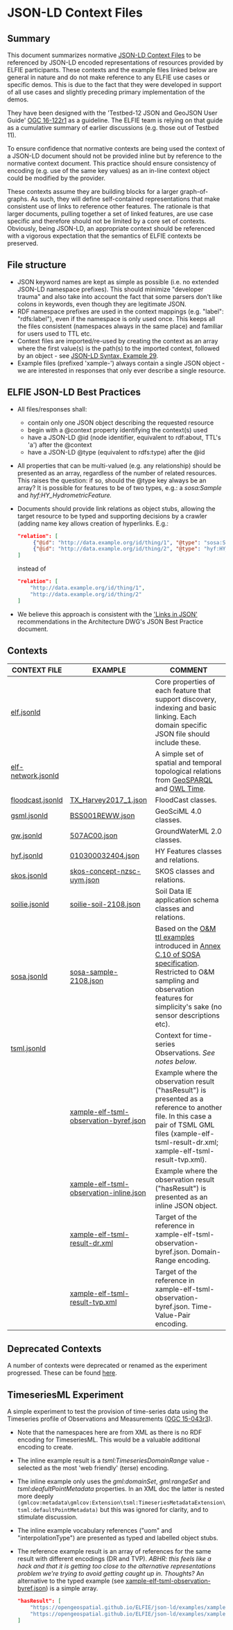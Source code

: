 # JSON-LD Context Files

## Summary
This document summarizes normative [JSON-LD Context
Files](https://www.w3.org/TR/json-ld/#the-context) to be referenced by
JSON-LD encoded representations of resources provided by ELFIE participants.
These contexts and the example files linked below are general in nature and
do not make reference to any ELFIE use cases or specific demos. This is
due to the fact that they were developed in support of all use cases and
slightly preceding primary implementation of the demos.

They have been designed with the 'Testbed-12 JSON and GeoJSON User Guide'
[OGC 16-122r1](http://docs.opengeospatial.org/guides/16-122r1.html) as a
guideline. The ELFIE team is relying on that guide as a cumulative summary 
of earlier discussions (e.g. those out of Testbed 11).

To ensure confidence that normative contexts are being used the context of 
a JSON-LD document should not be provided inline but by reference to 
the normative context document. This practice should ensure consistency of 
encoding (e.g. use of the same key values) as an in-line context object 
could be modified by the provider.

These contexts assume they are building blocks for a larger graph-of-graphs.
As such, they will define self-contained representations that make consistent
use of links to reference other features. The rationale is that larger documents,
pulling together a set of linked features, are use case specific and therefore
should not be limited by a core set of contexts. Obviously, being JSON-LD, an
appropriate context should be referenced with a vigorous expectation that the 
semantics of ELFIE contexts be preserved.

## File structure
- JSON keyword names are kept as simple as possible (i.e. no extended JSON-LD
namespace prefixes). This should minimize "developer trauma" and also take into
account the fact that some parsers don't like colons in keywords, even though
they are legitimate JSON.
- RDF namespace prefixes are used in the context mappings (e.g. "label":
"rdfs:label"), even if the namespace is only used once. This keeps all
the files consistent (namespaces always in the same place) and familiar
for users used to TTL etc.
- Context files are imported/re-used by creating the context as an array
where the first value(s) is the path(s) to the imported context, followed by
an object - see
[JSON-LD Syntax, Example 29](https://www.w3.org/TR/json-ld-syntax/#the-context).
- Example files (prefixed 'xample-') always contain a single JSON object - we
are interested in responses that only ever describe a single resource.

## ELFIE JSON-LD Best Practices
- All files/responses shall:
    - contain only one JSON object describing the requested resource
    - begin with a @context property identifying the context(s) used
    - have a JSON-LD @id (node identifier, equivalent to rdf:about, TTL's 'a') 
    after the @context
    - have a JSON-LD @type (equivalent to rdfs:type) after the @id
- All properties that can be multi-valued (e.g. any relationship) should be
presented as an array, regardless of the number of related resources. This raises 
the question: if so, should the @type key always be an array? It is possible 
for features to be of two types, e.g.: a _sosa:Sample_ and _hyf:HY\_HydrometricFeature._
- Documents should provide link relations as object stubs, allowing the
target resource to be typed and supporting decisions by a crawler (adding name
key allows creation of hyperlinks. E.g.:  

    ```json
    "relation": [
         {"@id": "http://data.example.org/id/thing/1", "@type": "sosa:Sample"},
         {"@id": "http://data.example.org/id/thing/2", "@type": "hyf:HY_River"}
    ]  
     ```

    instead of  

    ```json
    "relation": [
        "http://data.example.org/id/thing/1",
        "http://data.example.org/id/thing/2"
    ]
    ```
- We believe this approach is consistent with the ['Links in JSON'](https://github.com/opengeospatial/architecture-dwg/blob/master/json-best-practice/clause-json-encoding.adoc)
recommendations in the Architecture DWG's JSON Best Practice document.

## Contexts

| CONTEXT FILE | EXAMPLE | COMMENT | 
| ------------ | ------- | ------- | 
| [elf.jsonld](https://opengeospatial.github.io/ELFIE/json-ld/elf.jsonld) |  | Core properties of each feature that support discovery, indexing and basic linking. Each domain specific JSON file should include these. | 
| [elf-network.jsonld](https://opengeospatial.github.io/ELFIE/json-ld/elf-network.jsonld) |  | A simple set of spatial and temporal topological relations from [GeoSPARQL](https://www.opengeospatial.org/standards/geosparql) and [OWL Time](https://www.w3.org/TR/owl-time/). | 
| [floodcast.jsonld](https://opengeospatial.github.io/ELFIE/json-ld/floodcast.jsonld) | [TX_Harvey2017_1.json](https://opengeospatial.github.io/ELFIE/dewberry/fe-harvey/floodcast/TX_Harvey2017_1.json) | FloodCast classes. |
| [gsml.jsonld](https://opengeospatial.github.io/ELFIE/json-ld/gsml.jsonld) | [BSS001REWW.json](https://opengeospatial.github.io/ELFIE/FR/Borehole/sgsr/BSS001REWW.json) | GeoSciML 4.0 classes. |
| [gw.jsonld](https://opengeospatial.github.io/ELFIE/json-ld/gw.jsonld) | [507AC00.json](https://opengeospatial.github.io/ELFIE/FR/Aquifer/sgsr/507AC00.json) | GroundWaterML 2.0 classes. |
| [hyf.jsonld](https://opengeospatial.github.io/ELFIE/json-ld/hyf.jsonld) | [010300032404.json](https://opengeospatial.github.io/ELFIE/usgs/nhdplusflowline/uswb/010300032404.json) | HY Features classes and relations. |
| [skos.jsonld](https://opengeospatial.github.io/ELFIE/json-ld/skos.jsonld) | [skos-concept-nzsc-uym.json](https://opengeospatial.github.io/ELFIE/mwnz/skos-concept-nzsc-uym.json) | SKOS classes and relations. |
| [soilie.jsonld](https://opengeospatial.github.io/ELFIE/json-ld/soilie.jsonld) | [soilie-soil-2108.json](https://opengeospatial.github.io/ELFIE/mwnz/soilie-soil-2108.json) | Soil Data IE application schema classes and relations. |
| [sosa.jsonld](https://opengeospatial.github.io/ELFIE/json-ld/sosa.jsonld) | [sosa-sample-2108.json](https://opengeospatial.github.io/ELFIE/mwnz/sosa-sample-2108.json) | Based on the [O&M ttl examples](https://www.w3.org/TR/vocab-ssn/integrated/examples/om-20.ttl) introduced in [Annex C.10 of SOSA specification](https://www.w3.org/TR/vocab-ssn/#omxml-examples). Restricted to O&M sampling and observation features for simplicity's sake (no sensor descriptions etc). |
| [tsml.jsonld](https://opengeospatial.github.io/ELFIE/json-ld/tsml.jsonld) |  | Context for time-series Observations. _See notes below._ |
| | [xample-elf-tsml-observation-byref.json](https://opengeospatial.github.io/ELFIE/tsml/xample-elf-tsml-observation-byref.json) | Example where the observation result ("hasResult") is presented as a reference to another file. In this case a pair of TSML GML files (xample-elf-tsml-result-dr.xml; xample-elf-tsml-result-tvp.xml). |
| | [xample-elf-tsml-observation-inline.json](https://opengeospatial.github.io/ELFIE/tsml/xample-elf-tsml-observation-inline.json) | Example where the observation result ("hasResult") is presented as an inline JSON object. |
| | [xample-elf-tsml-result-dr.xml](https://opengeospatial.github.io/ELFIE/tsml/xample-elf-tsml-result-dr.xml) | Target of the reference in xample-elf-tsml-observation-byref.json. Domain-Range encoding. |
| | [xample-elf-tsml-result-tvp.xml](https://opengeospatial.github.io/ELFIE/tsml/xample-elf-tsml-result-tvp.xml) | Target of the reference in xample-elf-tsml-observation-byref.json. Time-Value-Pair encoding. | 

## Deprecated Contexts
A number of contexts were deprecated or renamed as the experiment progressed. These can be found 
[here](https://opengeospatial.github.io/ELFIE/json-ld/deprecated/).

## TimeseriesML Experiment
A simple experiment to test the provision of time-series data using the Timeseries 
profile of Observations and Measurements ([OGC 15-043r3](http://docs.opengeospatial.org/is/15-043r3/15-043r3.html)).
- Note that the namespaces here are from XML as there is no RDF encoding for
TimeseriesML. This would be a valuable additional encoding to create.
- The inline example result is a _tsml:TimeseriesDomainRange_ value - selected
as the most 'web friendly' (terse) encoding.
- The inline example only uses the _gml:domainSet_, _gml:rangeSet_ and
_tsml:deafultPointMetadata_ properties. In an XML doc the latter is nested more deeply `(gmlcov:metadata\gmlcov:Extension\tsml:TimeseriesMetadataExtension\tsml:defaultPointMetadata)`
but this was ignored for clarity, and to stimulate discussion.
- The inline example vocabulary references ("uom" and "interpolationType") are
presented as typed and labelled object stubs.
- The reference example result is an array of references for the same result
with different encodings (DR and TVP). _ABHR: this feels like a hack and that
it is getting too close to the alternative representations problem we're trying
to avoid getting caught up in. Thoughts?_ An alternative to the typed example 
(see [xample-elf-tsml-observation-byref.json](https://opengeospatial.github.io/ELFIE/json-ld/examples/xample-elf-tsml-observation-byref.json)) 
is a simple array.

    ```json
    "hasResult": [
        "https://opengeospatial.github.io/ELFIE/json-ld/examples/xample-elf-tsml-result-dr.xml",
        "https://opengeospatial.github.io/ELFIE/json-ld/examples/xample-elf-tsml-result-tvp.xml"
    ]
     ```